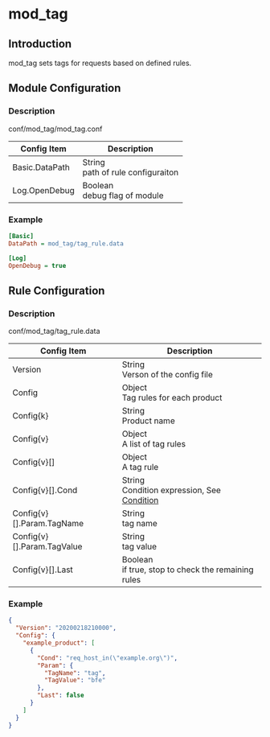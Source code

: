 # mod_tag

## Introduction 

mod_tag sets tags for requests based on defined rules.

## Module Configuration

### Description
conf/mod_tag/mod_tag.conf

| Config Item | Description                             |
| ----------- | --------------------------------------- |
| Basic.DataPath | String<br>path of rule configuraiton |
| Log.OpenDebug | Boolean<br>debug flag of module |

### Example
```ini
[Basic]
DataPath = mod_tag/tag_rule.data

[Log]
OpenDebug = true
```

## Rule Configuration

### Description
conf/mod_tag/tag_rule.data

| Config Item | Description                                             |
| ----------- | ------------------------------------------------------- |
| Version     | String<br>Verson of the config file |
| Config      | Object<br>Tag rules for each product |
| Config{k}   | String<br>Product name |
| Config{v}   | Object<br>A list of tag rules |
| Config{v}[] | Object<br>A tag rule |
| Config{v}[].Cond           | String<br>Condition expression, See [Condition](../../condition/condition_grammar.md) |
| Config{v}[].Param.TagName  | String<br>tag name                                   |
| Config{v}[].Param.TagValue | String<br>tag value                                  |
| Config{v}[].Last           | Boolean<br>if true, stop to check the remaining rules |

### Example

```json
{
  "Version": "20200218210000",
  "Config": {
    "example_product": [
      {
        "Cond": "req_host_in(\"example.org\")",
        "Param": {
          "TagName": "tag",
          "TagValue": "bfe"
        },
        "Last": false
      }
    ]
  }
}
```
